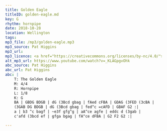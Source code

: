 ```yaml
---
title: Golden Eagle
titleID: golden-eagle.md
key: G
rhythm: hornpipe
date: 2018-10-28
location: Wellington
tags:
mp3_file: /mp3/golden-eagle.mp3
mp3_source: Pat Higgins
mp3_url:
mp3_licence: <a href="https://creativecommons.org/licenses/by-nc/4.0/">CC-BY-NC-4.0</a>
alt_mp3_url: https://www.youtube.com/watch?v=_KLAGpgvOhk
abc_source: Pat Higgins
abc_url: Pat Higgins
abc: |
    T: The Golden Eagle
    M: 4/4
    R: Hornpipe
    L: 1/8
    K: G
    BA | GBDG BDGB | dG (3Bcd gbag | fAed cFBA | GDAG (3FED (3cBA |
    (3GAB DG BDGB | dG (3Bcd gbag | fed^c =cAFD | GBAF G2 :|
    a | b3 ^c bagf | ~e3f gfg^g | aA^ce agfe | eddc d (3gab |
    c'afd (3bcd ef | gfga bgag | fA^ce dFBA | G2 F2 G2 :|

---
```

